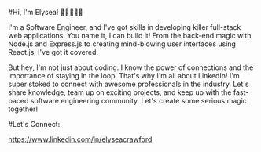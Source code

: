 #Hi, I'm Elysea! 👩🏽‍💻👋🏽

I'm a Software Engineer, and I've got skills in developing killer full-stack web applications. You name it, I can build it! From the back-end magic with Node.js and Express.js to creating mind-blowing user interfaces using React.js, I've got it covered.

But hey, I'm not just about coding. I know the power of connections and the importance of staying in the loop. That's why I'm all about LinkedIn! I'm super stoked to connect with awesome professionals in the industry. Let's share knowledge, team up on exciting projects, and keep up with the fast-paced software engineering community. Let's create some serious magic together!

#Let's Connect:

https://www.linkedin.com/in/elyseacrawford



<!---
MissElysea/MissElysea is a ✨ special ✨ repository because its `README.md` (this file) appears on your GitHub profile.
You can click the Preview link to take a look at your changes.
--->
